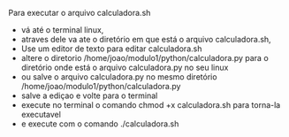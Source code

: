 Para executar o arquivo calculadora.sh 
- vá até o terminal linux,
- atraves dele va ate o diretório em que está o arquivo calculadora.sh,
- Use um editor de texto para editar calculadora.sh
- altere o diretorio /home/joao/modulo1/python/calculadora.py para o diretório onde está o arquivo calculadora.py no seu linux
- ou salve o arquivo calculadora.py no mesmo diretório /home/joao/modulo1/python/calculadora.py
- salve a ediçao e volte para o terminal
- execute no terminal o comando chmod +x calculadora.sh para torna-la executavel
- e execute com o comando ./calculadora.sh
